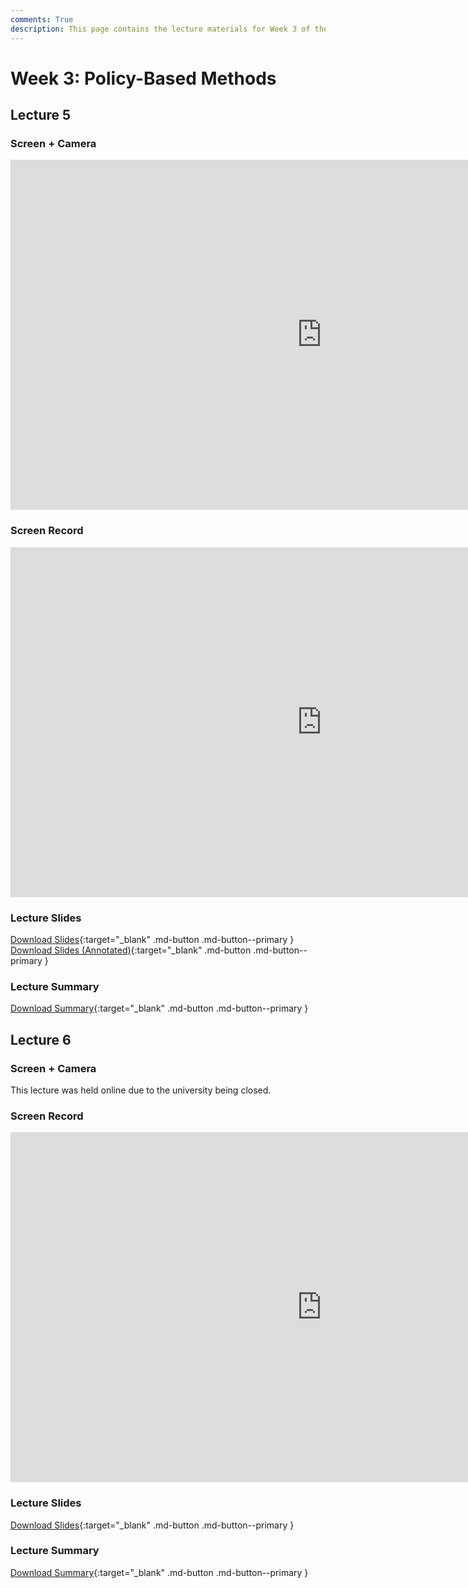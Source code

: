 ```yaml
---
comments: True
description: This page contains the lecture materials for Week 3 of the Deep Reinforcement Learning course, including video recordings, slides, and summaries.
---
```


# Week 3: Policy-Based Methods	

## Lecture 5

### Screen + Camera

<iframe width="996" height="560" src="https://www.youtube.com/embed/yLmi5GRPl5w" title="YouTube video player" frameborder="0" allow="accelerometer; autoplay; clipboard-write; encrypted-media; gyroscope; picture-in-picture; web-share" referrerpolicy="strict-origin-when-cross-origin" allowfullscreen></iframe>

### Screen Record

<iframe width="996" height="560" src="https://www.youtube.com/embed/6V26_jje_ZE" title="YouTube video player" frameborder="0" allow="accelerometer; autoplay; clipboard-write; encrypted-media; gyroscope; picture-in-picture; web-share" referrerpolicy="strict-origin-when-cross-origin" allowfullscreen></iframe>

### Lecture Slides

<object class="pdf" 
        data="/assets/lectures/slides/Lecture_5.pdf"
        width="996"
        height="560">
</object>

[Download Slides](/assets/lectures/slides/Lecture_5.pdf){:target="_blank" .md-button .md-button--primary }
[Download Slides (Annotated)](/assets/lectures/slides/Lecture_5_Annotated.pdf){:target="_blank" .md-button .md-button--primary }

### Lecture Summary

<object class="pdf" 
        data="/assets/lectures/summaries/Lecture_5_Summary.pdf"
        width="996"
        height="560">
</object>

[Download Summary](/assets/lectures/summaries/Lecture_5_Summary.pdf){:target="_blank" .md-button .md-button--primary }

## Lecture 6

### Screen + Camera

This lecture was held online due to the university being closed.

### Screen Record

<iframe width="996" height="560" src="https://www.youtube.com/embed/LZSUB3XBwXI" title="YouTube video player" frameborder="0" allow="accelerometer; autoplay; clipboard-write; encrypted-media; gyroscope; picture-in-picture; web-share" referrerpolicy="strict-origin-when-cross-origin" allowfullscreen></iframe>

### Lecture Slides

<object class="pdf" 
        data="/assets/lectures/slides/Lecture_6.pdf"
        width="996"
        height="560">
</object>

[Download Slides](/assets/lectures/slides/Lecture_6.pdf){:target="_blank" .md-button .md-button--primary }

### Lecture Summary

<object class="pdf" 
        data="/assets/lectures/summaries/Lecture_6_Summary.pdf"
        width="996"
        height="560">
</object>

[Download Summary](/assets/lectures/summaries/Lecture_6_Summary.pdf){:target="_blank" .md-button .md-button--primary }